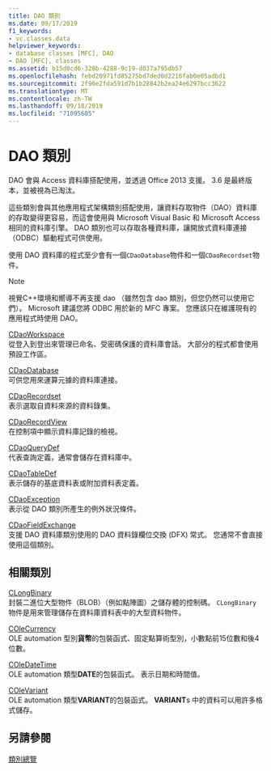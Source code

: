 ```yaml
---
title: DAO 類別
ms.date: 09/17/2019
f1_keywords:
- vc.classes.data
helpviewer_keywords:
- database classes [MFC], DAO
- DAO [MFC], classes
ms.assetid: b15d0cd6-328b-4288-9c19-d037a795db57
ms.openlocfilehash: febd20971fd85275bd7ded0d2216fab0e05adbd1
ms.sourcegitcommit: 2f96e2fda591d7b1b28842b2ea24e6297bcc3622
ms.translationtype: MT
ms.contentlocale: zh-TW
ms.lasthandoff: 09/18/2019
ms.locfileid: "71095605"
---
```

# <a name="dao-classes"></a>DAO 類別

DAO 會與 Access 資料庫搭配使用，並透過 Office 2013 支援。 3.6 是最終版本，並被視為已淘汰。

這些類別會與其他應用程式架構類別搭配使用，讓資料存取物件（DAO）資料庫的存取變得更容易，而這會使用與 Microsoft Visual Basic 和 Microsoft Access 相同的資料庫引擎。 DAO 類別也可以存取各種資料庫，讓開放式資料庫連接（ODBC）驅動程式可供使用。

使用 DAO 資料庫的程式至少會有一個`CDaoDatabase`物件和一個`CDaoRecordset`物件。

> [!NOTE]
>  視覺C++環境和嚮導不再支援 dao （雖然包含 dao 類別，但您仍然可以使用它們）。 Microsoft 建議您將 ODBC 用於新的 MFC 專案。 您應該只在維護現有的應用程式時使用 DAO。

[CDaoWorkspace](../mfc/reference/cdaoworkspace-class.md)<br/>
從登入到登出來管理已命名、受密碼保護的資料庫會話。 大部分的程式都會使用預設工作區。

[CDaoDatabase](../mfc/reference/cdaodatabase-class.md)<br/>
可供您用來運算元據的資料庫連接。

[CDaoRecordset](../mfc/reference/cdaorecordset-class.md)<br/>
表示選取自資料來源的資料錄集。

[CDaoRecordView](../mfc/reference/cdaorecordview-class.md)<br/>
在控制項中顯示資料庫記錄的檢視。

[CDaoQueryDef](../mfc/reference/cdaoquerydef-class.md)<br/>
代表查詢定義，通常會儲存在資料庫中。

[CDaoTableDef](../mfc/reference/cdaotabledef-class.md)<br/>
表示儲存的基底資料表或附加資料表定義。

[CDaoException](../mfc/reference/cdaoexception-class.md)<br/>
表示從 DAO 類別所產生的例外狀況條件。

[CDaoFieldExchange](../mfc/reference/cdaofieldexchange-class.md)<br/>
支援 DAO 資料庫類別使用的 DAO 資料錄欄位交換 (DFX) 常式。 您通常不會直接使用這個類別。

## <a name="related-classes"></a>相關類別

[CLongBinary](../mfc/reference/clongbinary-class.md)<br/>
封裝二進位大型物件（BLOB）（例如點陣圖）之儲存體的控制碼。 `CLongBinary`物件是用來管理儲存在資料庫資料表中的大型資料物件。

[COleCurrency](../mfc/reference/colecurrency-class.md)<br/>
OLE automation 型別**貨幣**的包裝函式、固定點算術型別，小數點前15位數和後4位數。

[COleDateTime](../atl-mfc-shared/reference/coledatetime-class.md)<br/>
OLE automation 類型**DATE**的包裝函式。 表示日期和時間值。

[COleVariant](../mfc/reference/colevariant-class.md)<br/>
OLE automation 類型**VARIANT**的包裝函式。 **VARIANT**s 中的資料可以用許多格式儲存。

## <a name="see-also"></a>另請參閱

[類別總覽](../mfc/class-library-overview.md)

